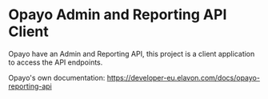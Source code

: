 # Opayo Admin and Reporting API Client

Opayo have an Admin and Reporting API, this project is a client application to access the API endpoints.

Opayo's own documentation:
https://developer-eu.elavon.com/docs/opayo-reporting-api
